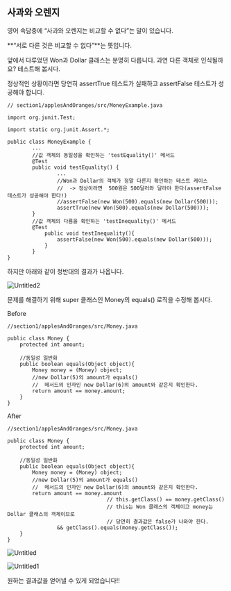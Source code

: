 ## 사과와 오렌지

영어 속담중에 “사과와 오렌지는 비교할 수 없다”는 말이 있습니다.

**“서로 다른 것은 비교할 수 없다”**는 뜻입니다.

앞에서 다루었던 Won과 Dollar 클래스는 분명히 다릅니다. 과연 다른 객체로 인식될까요? 테스트해 봅시다.

정상적인 상황이라면 당연히 assertTrue 테스트가 실패하고 assertFalse 테스트가 성공해야 합니다.

```
// section1/applesAndOranges/src/MoneyExample.java

import org.junit.Test;

import static org.junit.Assert.*;

public class MoneyExample {
		...
		//값 객체의 동일성을 확인하는 'testEquality()' 메서드
		@Test
		public void testEquality() {
				...
				//Won과 Dollar의 객체가 정말 다른지 확인하는 테스트 케이스
				//  -> 정상이라면  500원은 500달러와 달라야 한다(assertFalse 테스트가 성공해야 한다!)
				//assertFalse(new Won(500).equals(new Dollar(500)));
				assertTrue(new Won(500).equals(new Dollar(500)));
		}
		//값 객체의 다름을 확인하는 'testInequality()' 메서드 
		@Test
		    public void testInequality(){
		        assertFalse(new Won(500).equals(new Dollar(500)));
		    }
		}
}
```

하지만 아래와 같이 정반대의 결과가 나옵니다.

![Untitled2](https://user-images.githubusercontent.com/30682847/150134085-1fbf4d45-ca97-4293-8013-55677c551f77.png)

문제를 해결하기 위해 super 클래스인 Money의 equals() 로직을 수정해 봅시다.

Before

```
//section1/applesAndOranges/src/Money.java

public class Money {
    protected int amount;

    //동일성 일반화
    public boolean equals(Object object){
        Money money = (Money) object;
        //new Dollar(5)의 amount가 equals()
        //  메서드의 인자인 new Dollar(6)의 amount와 같은지 확인한다.
        return amount == money.amount;
    }
}
```

After

```
//section1/applesAndOranges/src/Money.java

public class Money {
    protected int amount;

    //동일성 일반화
    public boolean equals(Object object){
        Money money = (Money) object;
        //new Dollar(5)의 amount가 equals()
        //  메서드의 인자인 new Dollar(6)의 amount와 같은지 확인한다.
        return amount == money.amount
								// this.getClass() == money.getClass()
								// this는 Won 클래스의 객체이고 money는 Dollar 클래스의 객체이므로
								// 당연히 결과값은 false가 나와야 한다.
                && getClass().equals(money.getClass());
    }
}
```

![Untitled](https://user-images.githubusercontent.com/30682847/150133809-a692c28c-341d-412d-8a6d-d00487582641.png)

![Untitled1](https://user-images.githubusercontent.com/30682847/150133818-eda46096-3fec-4c6e-be6a-3acdcf585a00.png)

원하는 결과값을 얻어낼 수 있게 되었습니다!!